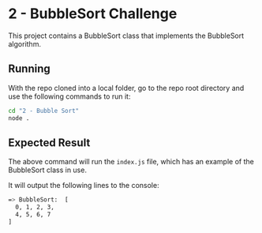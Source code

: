 # 2 - BubbleSort Challenge

This project contains a BubbleSort class that implements the BubbleSort algorithm.

## Running

With the repo cloned into a local folder, go to the repo root directory and use the following commands to run it:

```Bash
cd "2 - Bubble Sort"
node .
```

## Expected Result

The above command will run the `index.js` file, which has an example of the BubbleSort class in use.

It will output the following lines to the console:

```Bash
=> BubbleSort:  [
  0, 1, 2, 3,
  4, 5, 6, 7
]
```
